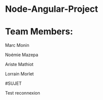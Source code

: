 # Node-Angular-Project

# Team Members: 
Marc Monin

Noémie Mazepa

Ariste Mathiot

Lorrain Morlet


#SUJET

Test reconnexion

